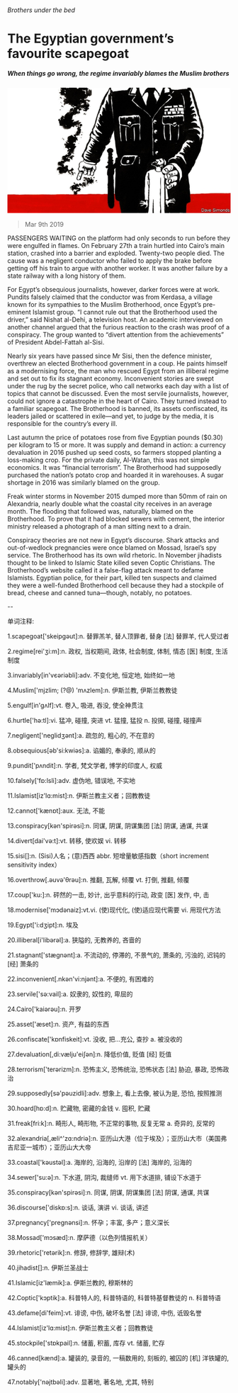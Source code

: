 ###### Brothers under the bed

# The Egyptian government’s favourite scapegoat 

##### When things go wrong, the regime invariably blames the Muslim brothers 

![image](images/20190309_MAD001_0.jpg) 

> Mar 9th 2019 

PASSENGERS WAITING on the platform had only seconds to run before they were engulfed in flames. On February 27th a train hurtled into Cairo’s main station, crashed into a barrier and exploded. Twenty-two people died. The cause was a negligent conductor who failed to apply the brake before getting off his train to argue with another worker. It was another failure by a state railway with a long history of them. 

For Egypt’s obsequious journalists, however, darker forces were at work. Pundits falsely claimed that the conductor was from Kerdasa, a village known for its sympathies to the Muslim Brotherhood, once Egypt’s pre-eminent Islamist group. “I cannot rule out that the Brotherhood used the driver,” said Nishat al-Dehi, a television host. An academic interviewed on another channel argued that the furious reaction to the crash was proof of a conspiracy. The group wanted to “divert attention from the achievements” of President Abdel-Fattah al-Sisi. 

Nearly six years have passed since Mr Sisi, then the defence minister, overthrew an elected Brotherhood government in a coup. He paints himself as a modernising force, the man who rescued Egypt from an illiberal regime and set out to fix its stagnant economy. Inconvenient stories are swept under the rug by the secret police, who call networks each day with a list of topics that cannot be discussed. Even the most servile journalists, however, could not ignore a catastrophe in the heart of Cairo. They turned instead to a familiar scapegoat. The Brotherhood is banned, its assets confiscated, its leaders jailed or scattered in exile—and yet, to judge by the media, it is responsible for the country’s every ill. 

Last autumn the price of potatoes rose from five Egyptian pounds ($0.30) per kilogram to 15 or more. It was supply and demand in action: a currency devaluation in 2016 pushed up seed costs, so farmers stopped planting a loss-making crop. For the private daily, Al-Watan, this was not simple economics. It was “financial terrorism”. The Brotherhood had supposedly purchased the nation’s potato crop and hoarded it in warehouses. A sugar shortage in 2016 was similarly blamed on the group. 

Freak winter storms in November 2015 dumped more than 50mm of rain on Alexandria, nearly double what the coastal city receives in an average month. The flooding that followed was, naturally, blamed on the Brotherhood. To prove that it had blocked sewers with cement, the interior ministry released a photograph of a man sitting next to a drain. 

Conspiracy theories are not new in Egypt’s discourse. Shark attacks and out-of-wedlock pregnancies were once blamed on Mossad, Israel’s spy service. The Brotherhood has its own wild rhetoric. In November jihadists thought to be linked to Islamic State killed seven Coptic Christians. The Brotherhood’s website called it a false-flag attack meant to defame Islamists. Egyptian police, for their part, killed ten suspects and claimed they were a well-funded Brotherhood cell because they had a stockpile of bread, cheese and canned tuna—though, notably, no potatoes. 

-- 

 单词注释:

1.scapegoat['skeipgәut]:n. 替罪羔羊, 替人顶罪者, 替身 [法] 替罪羊, 代人受过者 

2.regime[rei'ʒi:m]:n. 政权, 当权期间, 政体, 社会制度, 体制, 情态 [医] 制度, 生活制度 

3.invariably[in'vєәriәbli]:adv. 不变化地, 恒定地, 始终如一地 

4.Muslim['mjzlim; (?@) 'mʌzlem]:n. 伊斯兰教, 伊斯兰教教徒 

5.engulf[in'gʌlf]:vt. 卷入, 吸进, 吞没, 使全神贯注 

6.hurtle['hә:tl]:vi. 猛冲, 碰撞, 突进 vt. 猛撞, 猛投 n. 投掷, 碰撞, 碰撞声 

7.negligent['neglidʒәnt]:a. 疏忽的, 粗心的, 不在意的 

8.obsequious[әb'si:kwiәs]:a. 谄媚的, 奉承的, 顺从的 

9.pundit['pʌndit]:n. 学者, 梵文学者, 博学的印度人, 权威 

10.falsely['fɒ:lsli]:adv. 虚伪地, 错误地, 不实地 

11.Islamist[iz'lɑ:mist]:n. 伊斯兰教主义者；回教教徒 

12.cannot['kænɒt]:aux. 无法, 不能 

13.conspiracy[kәn'spirәsi]:n. 同谋, 阴谋, 阴谋集团 [法] 阴谋, 通谋, 共谋 

14.divert[dai'vә:t]:vt. 转移, 使欢娱 vi. 转移 

15.sisi[]:n. (Sisi)人名；(意)西西 abbr. 短增量敏感指数（short increment sensitivity index） 

16.overthrow[.әuvә'θrәu]:n. 推翻, 瓦解, 倾覆 vt. 打倒, 推翻, 倾覆 

17.coup['ku:]:n. 砰然的一击, 妙计, 出乎意料的行动, 政变 [医] 发作, 中, 击 

18.modernise['mɔdәnaiz]:vt.vi. (使)现代化, (使)适应现代需要 vi. 用现代方法 

19.Egypt['i:dʒipt]:n. 埃及 

20.illiberal[i'libәrәl]:a. 狭隘的, 无教养的, 吝啬的 

21.stagnant['stægnәnt]:a. 不流动的, 停滞的, 不景气的, 萧条的, 污浊的, 迟钝的 [经] 萧条的 

22.inconvenient[.nkәn'vi:njәnt]:a. 不便的, 有困难的 

23.servile['sә:vail]:a. 奴隶的, 奴性的, 卑屈的 

24.Cairo['kaiәrәu]:n. 开罗 

25.asset['æset]:n. 资产, 有益的东西 

26.confiscate['kɒnfiskeit]:vt. 没收, 把...充公, 查抄 a. 被没收的 

27.devaluation[,di:vælju'eiʃәn]:n. 降低价值, 贬值 [经] 贬值 

28.terrorism['terәrizm]:n. 恐怖主义, 恐怖统治, 恐怖状态 [法] 胁迫, 暴政, 恐怖政治 

29.supposedly[sә'pәuzidli]:adv. 想象上, 看上去像, 被认为是, 恐怕, 按照推测 

30.hoard[hɒ:d]:n. 贮藏物, 密藏的金钱 v. 囤积, 贮藏 

31.freak[fri:k]:n. 畸形人, 畸形物, 不正常的事物, 反复无常 a. 奇异的, 反常的 

32.alexandria[,æli^'zɑ:ndriә]:n. 亚历山大港（位于埃及）；亚历山大市（美国弗吉尼亚一城市）；亚历山大大帝 

33.coastal['kәustәl]:a. 海岸的, 沿海的, 沿岸的 [法] 海岸的, 沿海的 

34.sewer['su:ә]:n. 下水道, 阴沟, 裁缝师 vt. 用下水道排, 铺设下水道于 

35.conspiracy[kәn'spirәsi]:n. 同谋, 阴谋, 阴谋集团 [法] 阴谋, 通谋, 共谋 

36.discourse['diskɒ:s]:n. 谈话, 演讲 vi. 谈话, 讲述 

37.pregnancy['preɡnәnsi]:n. 怀孕；丰富, 多产；意义深长 

38.Mossad['mɔsæd]:n. 摩萨德（以色列情报机关） 

39.rhetoric['retәrik]:n. 修辞, 修辞学, 雄辩(术) 

40.jihadist[]:n. 伊斯兰圣战士 

41.Islamic[iz'læmik]:a. 伊斯兰教的, 穆斯林的 

42.Coptic['kɔptik]:a. 科普特人的, 科普特语的, 科普特基督教徒的 n. 科普特语 

43.defame[di'feim]:vt. 诽谤, 中伤, 破坏名誉 [法] 诽谤, 中伤, 诋毁名誉 

44.Islamist[iz'lɑ:mist]:n. 伊斯兰教主义者；回教教徒 

45.stockpile['stɒkpail]:n. 储蓄, 积蓄, 库存 vt. 储蓄, 贮存 

46.canned[kænd]:a. 罐装的, 录音的, 一稿数用的, 刻板的, 被囚的 [机] 洋铁罐的, 罐头的 

47.notably['nәjtbәli]:adv. 显著地, 著名地, 尤其, 特别 

